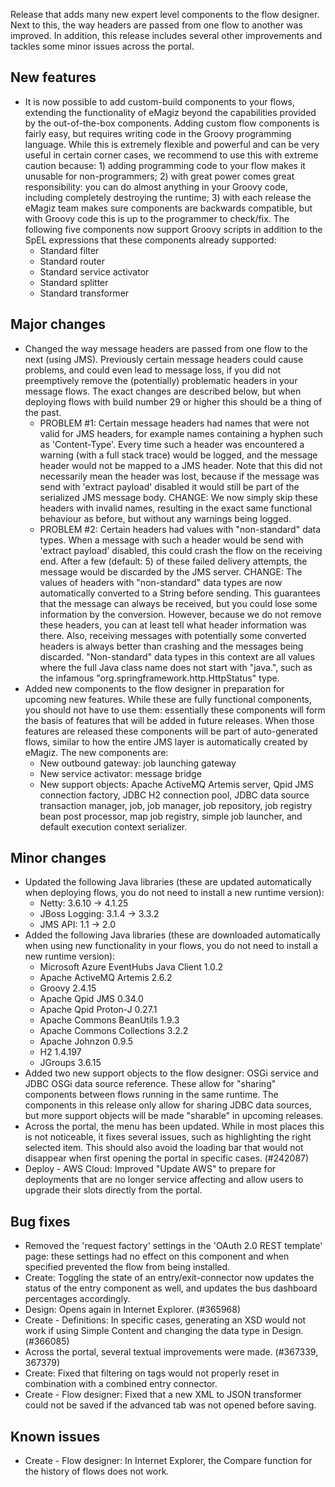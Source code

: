 Release that adds many new expert level components to the flow designer. Next to this, the way headers are passed from one flow to another was improved. In addition, this release includes several other improvements and tackles some minor issues across the portal.
## New features
- It is now possible to add custom-build components to your flows, extending the functionality of eMagiz beyond the capabilities provided by the out-of-the-box components. Adding custom flow components is fairly easy, but requires writing code in the Groovy programming language. While this is extremely flexible and powerful and can be very useful in certain corner cases, we recommend to use this with extreme caution because: 1) adding programming code to your flow makes it unusable for non-programmers; 2) with great power comes great responsibility: you can do almost anything in your Groovy code, including completely destroying the runtime; 3) with each release the eMagiz team makes sure components are backwards compatible, but with Groovy code this is up to the programmer to check/fix. The following five components now support Groovy scripts in addition to the SpEL expressions that these components already supported:
  - Standard filter
  - Standard router
  - Standard service activator
  - Standard splitter
  - Standard transformer
## Major changes
- Changed the way message headers are passed from one flow to the next (using JMS). Previously certain message headers could cause problems, and could even lead to message loss, if you did not preemptively remove the (potentially) problematic headers in your message flows. The exact changes are described below, but when deploying flows with build number 29 or higher this should be a thing of the past.
  - PROBLEM #1: Certain message headers had names that were not valid for JMS headers, for example names containing a hyphen such as 'Content-Type'. Every time such a header was encountered a warning (with a full stack trace) would be logged, and the message header would not be mapped to a JMS header. Note that this did not necessarily mean the header was lost, because if the message was send with 'extract payload' disabled it would still be part of the serialized JMS message body. CHANGE: We now simply skip these headers with invalid names, resulting in the exact same functional behaviour as before, but without any warnings being logged.
  - PROBLEM #2: Certain headers had values with "non-standard" data types. When a message with such a header would be send with 'extract payload' disabled, this could crash the flow on the receiving end. After a few (default: 5) of these failed delivery attempts, the message would be discarded by the JMS server. CHANGE: The values of headers with "non-standard" data types are now automatically converted to a String before sending. This guarantees that the message can always be received, but you could lose some information by the conversion. However, because we do not remove these headers, you can at least tell what header information was there. Also, receiving messages with potentially some converted headers is always better than crashing and the messages being discarded. "Non-standard" data types in this context are all values where the full Java class name does not start with "java.", such as the infamous "org.springframework.http.HttpStatus" type.
- Added new components to the flow designer in preparation for upcoming new features. While these are fully functional components, you should not have to use them: essentially these components will form the basis of features that will be added in future releases. When those features are released these components will be part of auto-generated flows, similar to how the entire JMS layer is automatically created by eMagiz. The new components are:
  - New outbound gateway: job launching gateway
  - New service activator: message bridge
  - New support objects: Apache ActiveMQ Artemis server, Qpid JMS connection factory, JDBC H2 connection pool, JDBC data source transaction manager, job, job manager, job repository, job registry bean post processor, map job registry, simple job launcher, and default execution context serializer.
## Minor changes
- Updated the following Java libraries (these are updated automatically when deploying flows, you do not need to install a new runtime version):
  - Netty: 3.6.10 -> 4.1.25
  - JBoss Logging: 3.1.4 -> 3.3.2
  - JMS API: 1.1 -> 2.0
- Added the following Java libraries (these are downloaded automatically when using new functionality in your flows, you do not need to install a new runtime version):
  - Microsoft Azure EventHubs Java Client 1.0.2
  - Apache ActiveMQ Artemis 2.6.2
  - Groovy 2.4.15
  - Apache Qpid JMS 0.34.0
  - Apache Qpid Proton-J 0.27.1
  - Apache Commons BeanUtils 1.9.3
  - Apache Commons Collections 3.2.2
  - Apache Johnzon 0.9.5
  - H2 1.4.197
  - JGroups 3.6.15
- Added two new support objects to the flow designer: OSGi service and JDBC OSGi data source reference. These allow for "sharing" components between flows running in the same runtime. The components in this release only allow for sharing JDBC data sources, but more support objects will be made "sharable" in upcoming releases.
- Across the portal, the menu has been updated. While in most places this is not noticeable, it fixes several issues, such as highlighting the right selected item. This should also avoid the loading bar that would not disappear when first opening the portal in specific cases. (#242087)
- Deploy - AWS Cloud: Improved "Update AWS" to prepare for deployments that are no longer service affecting and allow users to upgrade their slots directly from the portal.
## Bug fixes
- Removed the 'request factory' settings in the 'OAuth 2.0 REST template' page: these settings had no effect on this component and when specified prevented the flow from being installed.
- Create: Toggling the state of an entry/exit-connector now updates the status of the entry component as well, and updates the bus dashboard percentages accordingly.
- Design: Opens again in Internet Explorer. (#365968)
- Create - Definitions: In specific cases, generating an XSD would not work if using Simple Content and changing the data type in Design. (#366085)
- Across the portal, several textual improvements were made. (#367339, 367379)
- Create: Fixed that filtering on tags would not properly reset in combination with a combined entry connector.
- Create - Flow designer: Fixed that a new XML to JSON transformer could not be saved if the advanced tab was not opened before saving.
## Known issues
- Create - Flow designer: In Internet Explorer, the Compare function for the history of flows does not work.
